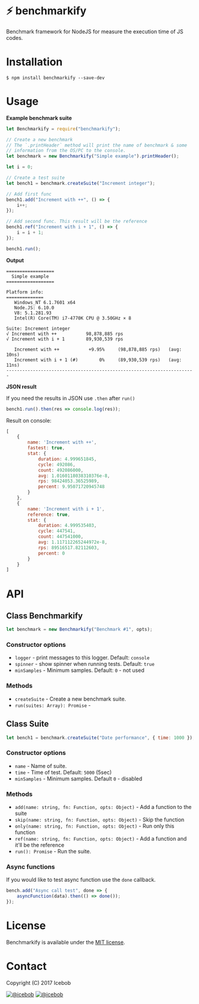 # :zap: benchmarkify
Benchmark framework for NodeJS for measure the execution time of JS codes.

# Installation
```
$ npm install benchmarkify --save-dev
```

# Usage

**Example benchmark suite**
```js
let Benchmarkify = require("benchmarkify");

// Create a new benchmark
// The `.printHeader` method will print the name of benchmark & some
// information from the OS/PC to the console.
let benchmark = new Benchmarkify("Simple example").printHeader();

let i = 0;

// Create a test suite
let bench1 = benchmark.createSuite("Increment integer");

// Add first func
bench1.add("Increment with ++", () => {
	i++;
});

// Add second func. This result will be the reference
bench1.ref("Increment with i + 1", () => {
	i = i + 1;
});

bench1.run();
```

**Output**
```
==================
  Simple example
==================

Platform info:
==============
   Windows_NT 6.1.7601 x64
   Node.JS: 6.10.0
   V8: 5.1.281.93
   Intel(R) Core(TM) i7-4770K CPU @ 3.50GHz × 8

Suite: Increment integer
√ Increment with ++           98,878,885 rps
√ Increment with i + 1        89,930,539 rps

   Increment with ++           +9.95%     (98,878,885 rps)   (avg: 10ns)
   Increment with i + 1 (#)        0%     (89,930,539 rps)   (avg: 11ns)
-----------------------------------------------------------------------

```

**JSON result**

If you need the results in JSON use `.then` after `run()`
```js
bench1.run().then(res => console.log(res));
```
Result on console:
```js
[
	{
		name: 'Increment with ++',
		fastest: true,
		stat: {
			duration: 4.999651845,
			cycle: 492086,
			count: 492086000,
			avg: 1.0160118038310376e-8,
			rps: 98424053.36525989,
			percent: 9.95071720945748
		}
	},
	{
		name: 'Increment with i + 1',
		reference: true,
		stat: {
			duration: 4.999535403,
			cycle: 447541,
			count: 447541000,
			avg: 1.117112265244972e-8,
			rps: 89516517.82112603,
			percent: 0
		}
	}
]
```

# API

## Class Benchmarkify

```js
let benchmark = new Benchmarkify("Benchmark #1", opts);
```

### Constructor options
* `logger` - print messages to this logger. Default: `console`
* `spinner` - show spinner when running tests. Default: `true`
* `minSamples` - Minimum samples. Default: `0` - not used

### Methods
* `createSuite` - Create a new benchmark suite.
* `run(suites: Array): Promise` - 

## Class Suite

```js
let bench1 = benchmark.createSuite("Date performance", { time: 1000 });
```

### Constructor options
* `name` - Name of suite.
* `time` - Time of test. Default: `5000` (5sec)
* `minSamples` - Minimum samples. Default `0` - disabled

### Methods
* `add(name: string, fn: Function, opts: Object)` - Add a function to the suite
* `skip(name: string, fn: Function, opts: Object)` - Skip the function
* `only(name: string, fn: Function, opts: Object)` - Run only this function
* `ref(name: string, fn: Function, opts: Object)` - Add a function and it'll be the reference
* `run(): Promise` - Run the suite.

### Async functions
If you would like to test async function use the `done` callback.

```js
bench.add("Async call test", done => {
	asyncFunction(data).then(() => done());
});
```

# License
Benchmarkify is available under the [MIT license](https://tldrlegal.com/license/mit-license).

# Contact

Copyright (C) 2017 Icebob

[![@icebob](https://img.shields.io/badge/github-icebob-green.svg)](https://github.com/icebob) [![@icebob](https://img.shields.io/badge/twitter-Icebobcsi-blue.svg)](https://twitter.com/Icebobcsi)
